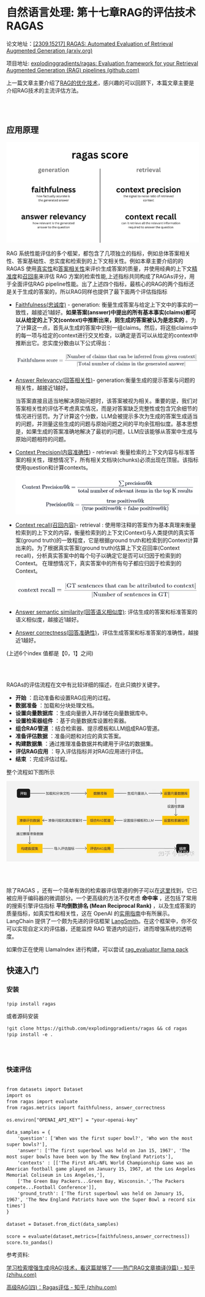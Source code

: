 # 自然语言处理: 第十七章RAG的评估技术RAGAS

论文地址：[[2309.15217] RAGAS: Automated Evaluation of Retrieval Augmented Generation (arxiv.org)](https://arxiv.org/abs/2309.15217)

项目地址: [explodinggradients/ragas: Evaluation framework for your Retrieval Augmented Generation (RAG) pipelines (github.com)](https://github.com/explodinggradients/ragas)

上一篇文章主要介绍了[RAG的优化技术](https://blog.csdn.net/victor_manches/article/details/136720188?spm=1001.2014.3001.5501)，感兴趣的可以回顾下，本篇文章主要是介绍RAG技术的主流评估方法。

<br />

<br />

## 应用原理

![1709821678185](image/17_RAGAS/1709821678185.png)

RAG 系统性能评估的多个框架，都包含了几项独立的指标，例如总体答案相关性、答案基础性、忠实度和检索到的上下文相关性。例如本章主要介绍的的RAGAS 使用[真实性](https://link.zhihu.com/?target=https%3A//docs.ragas.io/en/latest/concepts/metrics/faithfulness.html)和[答案相关性](https://link.zhihu.com/?target=https%3A//docs.ragas.io/en/latest/concepts/metrics/answer_relevance.html)来评价生成答案的质量，并使用经典的上下文[精准度](https://link.zhihu.com/?target=https%3A//docs.ragas.io/en/latest/concepts/metrics/context_precision.html)和[召回率](https://link.zhihu.com/?target=https%3A//docs.ragas.io/en/latest/concepts/metrics/context_recall.html)来评估 RAG 方案的检索性能,上述指标共同构成了RAGAs评分，用于全面评估RAG pipeline性能。出了上述四个指标，最核心的RAG的两个指标还是关于生成的答案的，所以RAG同样也提供了最下面两个评估指指标

* [Faithfulness(忠诚度)](https://docs.ragas.io/en/stable/concepts/metrics/faithfulness.html) - generation: 衡量生成答案与给定上下文中的事实的一致性，越接近1越好。**如果答案(answer)中提出的所有基本事实(claims)都可以从给定的上下文(context)中推断出来，则生成的答案被认为是忠实的** 。为了计算这一点，首先从生成的答案中识别一组claims。然后，将这些claims中的每一项与给定的context进行交叉检查，以确定是否可以从给定的context中推断出它。忠实度分数由以下公式得出：

  ![1709822863306](image/17_RAGAS/1709822863306.png)
* [Answer Relevancy(回答相关性)](https://docs.ragas.io/en/stable/concepts/metrics/semantic_similarity.html)- generation:衡量生成的提示答案与问题的相关性，越接近1越好。

  当答案直接且适当地解决原始问题时，该答案被视为相关。重要的是，我们对答案相关性的评估不考虑真实情况，而是对答案缺乏完整性或包含冗余细节的情况进行惩罚。为了计算这个分数，LLM会被提示多次为生成的答案生成适当的问题，并测量这些生成的问题与原始问题之间的平均余弦相似度。基本思想是，如果生成的答案准确地解决了最初的问题，LLM应该能够从答案中生成与原始问题相符的问题。
* [Context Precision(内容准确性](https://docs.ragas.io/en/stable/concepts/metrics/context_precision.html)) - retrieval: 衡量检索的上下文内容与标准答案的相关性，理想情况下，所有相关文档块(chunks)必须出现在顶层。该指标使用question和计算contexts。

  ![1709823181467](image/17_RAGAS/1709823181467.png)
* [Context recall(召回内容)](https://docs.ragas.io/en/stable/concepts/metrics/context_recall.html)- retrieval : 使用带注释的答案作为基本真理来衡量检索到的上下文的内容，衡量检索到的上下文(Context)与人类提供的真实答案(ground truth)的一致程度，它是根据ground truth和检索到的Context计算出来的。为了根据真实答案(ground truth)估算上下文召回率(Context recall)，分析真实答案中的每个句子以确定它是否可以归因于检索到的Context。 在理想情况下，真实答案中的所有句子都应归因于检索到的Context。

  ![1709823208100](image/17_RAGAS/1709823208100.png)
* [Answer semantic similarity(回答语义相似度)](https://docs.ragas.io/en/stable/concepts/metrics/semantic_similarity.html): 评估生成的答案和标准答案的语义相似度，越接近1越好。
* [Answer correctness(回答准确性)](https://docs.ragas.io/en/stable/concepts/metrics/answer_correctness.html)，评估生成答案和标准答案的准确性，越接近1越好。

(上述6个index 值都是【0，1】之间)

<br />

<br />

RAGAs的评估流程在文中有比较详细的描述，在此只摘抄关键字。

* **开始** ：启动准备和设置RAG应用的过程。
* **数据准备** ：加载和分块处理文档。
* **设置向量数据库** ：生成向量嵌入并存储在向量数据库中。
* **设置检索器组件** ：基于向量数据库设置检索器。
* **组合RAG管道** ：结合检索器、提示模板和LLM组成RAG管道。
* **准备评估数据** ：准备问题和对应的真实答案。
* **构建数据集** ：通过推理准备数据并构建用于评估的数据集。
* **评估RAG应用** ：导入评估指标并对RAG应用进行评估。
* **结束** ：完成评估过程。

整个流程如下图所示

![1709825540667](image/17_RAGAS/1709825540667.png)

<br />

<br />

除了RAGAS ，还有一个简单有效的检索器评估管道的例子可以在[这里](https://link.zhihu.com/?target=https%3A//github.com/run-llama/finetune-embedding/blob/main/evaluate.ipynb)找到，它已被应用于编码器的微调部分。一个更高级的方法不仅考虑 **命中率** ，还包括了常用的搜索引擎评估指标 **平均倒数排名 (Mean Reciprocal Rank)** ，以及生成答案的质量指标，如真实性和相关性，这在 OpenAI 的[实用指南](https://link.zhihu.com/?target=https%3A//github.com/openai/openai-cookbook/blob/main/examples/evaluation/Evaluate_RAG_with_LlamaIndex.ipynb)中有所展示。LangChain 提供了一个颇为先进的评估框架 [LangSmith](https://link.zhihu.com/?target=https%3A//docs.smith.langchain.com/)。在这个框架中，你不仅可以实现自定义的评估器，还能监控 RAG 管道内的运行，进而增强系统的透明度。

如果你正在使用 LlamaIndex 进行构建，可以尝试 [rag_evaluator llama pack](https://link.zhihu.com/?target=https%3A//github.com/run-llama/llama-hub/tree/dac193254456df699b4c73dd98cdbab3d1dc89b0/llama_hub/llama_packs/rag_evaluator)

## 快速入门

### 安装

`!pip install ragas`

或者源码安装

```
!git clone https://github.com/explodinggradients/ragas && cd ragas
!pip install -e .
```

<br />

<br />

### 快速评估

```

from datasets import Dataset 
import os
from ragas import evaluate
from ragas.metrics import faithfulness, answer_correctness

os.environ["OPENAI_API_KEY"] = "your-openai-key"

data_samples = {
    'question': ['When was the first super bowl?', 'Who won the most super bowls?'],
    'answer': ['The first superbowl was held on Jan 15, 1967', 'The most super bowls have been won by The New England Patriots'],
    'contexts' : [['The First AFL–NFL World Championship Game was an American football game played on January 15, 1967, at the Los Angeles Memorial Coliseum in Los Angeles,'], 
    ['The Green Bay Packers...Green Bay, Wisconsin.','The Packers compete...Football Conference']],
    'ground_truth': ['The first superbowl was held on January 15, 1967', 'The New England Patriots have won the Super Bowl a record six times']
}

dataset = Dataset.from_dict(data_samples)

score = evaluate(dataset,metrics=[faithfulness,answer_correctness])
score.to_pandas()
```

参考资料:

[学习检索增强生成(RAG)技术，看这篇就够了——热门RAG文章摘译(9篇) - 知乎 (zhihu.com)](https://zhuanlan.zhihu.com/p/673392898)

[高级RAG(四)：Ragas评估 - 知乎 (zhihu.com)](https://zhuanlan.zhihu.com/p/675777378)
